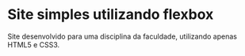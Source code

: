 # Site simples utilizando flexbox

Site desenvolvido para uma disciplina da faculdade, utilizando apenas HTML5 e CSS3.
